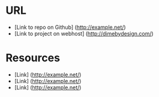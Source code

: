 # URL
* [Link to repo on Github] (http://example.net/)
* [Link to project on webhost] (http://dimebydesign.com/)

# Resources
* [Link] (http://example.net/)
* [Link] (http://example.net/)
* [Link] (http://example.net/)